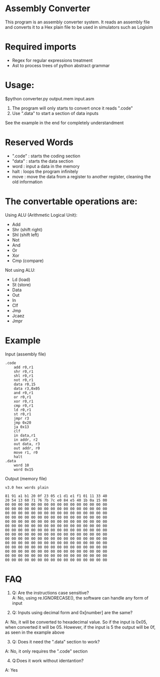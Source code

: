 # Assembly Converter
This program is an assembly converter system. It reads an assembly file and converts it to a Hex plain file to be used in simulators such as Logisim

# Required imports 
- Regex for regular expressions treatment
- Ast to process trees of python abstract grammar
 
# Usage:
$python converter.py output.mem input.asm

1. The program will only starts to convert once it reads ".code"
2. Use ".data" to start a section of data inputs

See the example in the end for completely understandment

# Reserved Words
- ".code" : starts the coding section
- "data" : starts the data section
- word : input a data in the memory
- halt : loops the program infinitely
- move : move the data from a register to another register, cleaning the old information
  
# The convertable operations are:
Using ALU (Arithmetic Logical Unit):
- Add
- Shr (shift right)
- Shl (shift left)
- Not
- And
- Or 
- Xor
- Cmp (compare)

Not using ALU:
- Ld (load)
- St (store)
- Data
- Out
- In
- Clf
- Jmp
- Jcaez
- Jmpr

# Example

Input (assembly file)
```
.code 
    add r0,r1
    shr r0,r1
    shl r0,r1
    not r0,r1
    data r0,15
    data r3,0x05
    and r0,r1
    or r0,r1
    xor r0,r1
    cmp r0,r1
    ld r0,r1
    st r0,r1
    jmpr r3
    jmp 0x20
    ja 0x13
    clf
    in data,r1 
    in addr, r2
    out data, r3
    out addr, r0
    move r1, r0
    halt
.data 
    word 10
    word 0x15
```
Output (memory file)
```
v3.0 hex words plain

81 91 a1 b1 20 0f 23 05 c1 d1 e1 f1 01 11 33 40 
20 54 13 60 71 76 7b 7c e0 84 e5 40 1b 0a 15 00 
00 00 00 00 00 00 00 00 00 00 00 00 00 00 00 00 
00 00 00 00 00 00 00 00 00 00 00 00 00 00 00 00 
00 00 00 00 00 00 00 00 00 00 00 00 00 00 00 00
00 00 00 00 00 00 00 00 00 00 00 00 00 00 00 00
00 00 00 00 00 00 00 00 00 00 00 00 00 00 00 00
00 00 00 00 00 00 00 00 00 00 00 00 00 00 00 00 
00 00 00 00 00 00 00 00 00 00 00 00 00 00 00 00
00 00 00 00 00 00 00 00 00 00 00 00 00 00 00 00
00 00 00 00 00 00 00 00 00 00 00 00 00 00 00 00 
00 00 00 00 00 00 00 00 00 00 00 00 00 00 00 00 
00 00 00 00 00 00 00 00 00 00 00 00 00 00 00 00
00 00 00 00 00 00 00 00 00 00 00 00 00 00 00 00 
00 00 00 00 00 00 00 00 00 00 00 00 00 00 00 00 
00 00 00 00 00 00 00 00 00 00 00 00 00 00 00 00 
```
# FAQ 
1. Q: Are the instructions case sensitive?   
A: No, using re.IGNORECASE(), the software can handle any form of input


2. Q: Inputs using decimal form and 0x[number] are the same?

A: No, it will be converted to hexadecimal value. So if the input is 0x05, when converted it will be 05.
However, if the input is 5 the output will be 0f, as seen in the example above


3. Q: Does it need the ".data" section to work?

A: No, it only requires the ".code" section


4. Q:Does it work without identantion?

A: Yes
